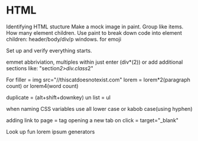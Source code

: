 # HTML
Identifying HTML stucture
  Make a mock image in paint. Group like items. How many element children. Use paint to break down code into element children: header/body/div/p
windows. for emoji

Set up and verify everything starts.

emmet abbriviation, multiples within just enter (div*(2)) or add additional sections like: "section*2>div.class*2"

For filler = img src="//thiscatdoesnotexist.com"
lorem = lorem*2(paragraph count) or lorem4(word count)

duplicate = (alt+shift+downkey)
un list = ul

when naming CSS variables use all lower case or kabob case(using hyphen)

adding link to page = <a> tag 
opening a new tab on click = target="_blank"

Look up fun lorem ipsum generators